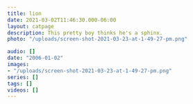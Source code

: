 ```yaml
---
title: lion
date: 2021-03-02T11:46:30.000-06:00
layout: catpage
description: This pretty boy thinks he's a sphinx.
photo: "/uploads/screen-shot-2021-03-23-at-1-49-27-pm.png"

audio: []
date: "2006-01-02"
images:
- "/uploads/screen-shot-2021-03-23-at-1-49-27-pm.png"
series: []
tags: []
videos: []
---
```

